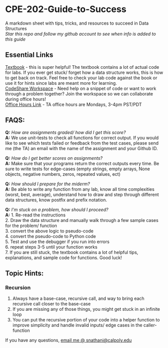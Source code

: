# CPE-202-Guide-to-Success
A markdown sheet with tips, tricks, and resources to succeed in Data Structures  
*Star this repo and follow my github account to see when info is added to this guide*
## Essential Links
[Textbook](https://runestone.academy/runestone/books/published/pythonds/index.html) - this is super helpful! The textbook contains a lot of actual code for labs. If you ever get stuck/ forget how a data structure works, this is how to get back on track. Feel free to check your lab code against the book or use it for hints since labs are meant more for learning.  
[CodeShare Workspace](https://codeshare.io/5zrzZW) -  Need help on a snippet of code or want to work through a problem together? Join the workspace so we can collaborate during office hours!  
[Office Hours Link](https://www.google.com/url?q=https://calpoly.zoom.us/j/82747663546?from%3Daddon&sa=D&source=calendar&usd=2&usg=AOvVaw3PfGUAgjHpiw7tQ4Dg2Hcv) - TA office hours are Mondays, 3-4pm PST/PDT

## FAQS:  
**Q:** *How are assignments graded/ how did I get this score?*  
**A:** We use unit-tests to check all functions for correct output. If you would like to see which tests failed or feedback from the test cases, please send me (the TA) an email with the name of the assignment and your Github ID.    

**Q:** *How do I get better scores on assignments?*  
**A:** Make sure that your programs return the correct outputs every time. Be sure to write tests for edge-cases (empty strings, empty arrays, None objects, negative numbers, zeros, repeated values, ect)    

**Q:** *How should I prepare for the miderm?*  
**A:** Be able to write any function from any lab, know all time complexities (worst, best, average), understand how to draw and step through different data structures, know postfix and prefix notation.    

**Q:** *I'm stuck on a problem, how should I proceed?*  
**A:** 1. Re-read the instructions  
2. Draw the data structure and manually walk through a few sample cases for the problem/ function  
3. convert the above logic to pseudo-code  
4. convert the pseudo-code to Python code  
5. Test and use the debugger if you  run into errors  
6. repeat steps 3-5 until your function works  
7. If you are still stuck, the textbook contains a lot of helpful tips, explanations, and sample code for functions. Good luck!  

## Topic Hints:
### Recursion
1. Always have a base-case, recursive call, and way to bring each recursive call closer to the base-case
2. If you are missing any of those things, you might get stuck in an infinite loop
3. You can put the recursive portion of your code into a helper function to improve simplicity and handle invalid inputs/ edge cases in the caller-function


If you have any questions, [email me @ snathani@calpoly.edu](mailto:snathani@calpoly.edu)
